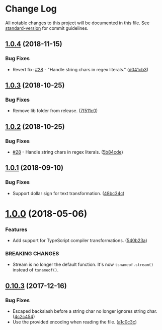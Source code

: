# Change Log

All notable changes to this project will be documented in this file. See [standard-version](https://github.com/conventional-changelog/standard-version) for commit guidelines.

<a name="1.0.4"></a>
## [1.0.4](https://github.com/dsherret/ts-nameof/compare/v1.0.3...v1.0.4) (2018-11-15)


### Bug Fixes

* Revert fix: [#28](https://github.com/dsherret/ts-nameof/issues/28) - "Handle string chars in regex literals." ([d041cb3](https://github.com/dsherret/ts-nameof/commit/d041cb3))



<a name="1.0.3"></a>
## [1.0.3](https://github.com/dsherret/ts-nameof/compare/v1.0.2...v1.0.3) (2018-10-25)


### Bug Fixes

* Remove lib folder from release. ([7f511c0](https://github.com/dsherret/ts-nameof/commit/7f511c0))



<a name="1.0.2"></a>
## [1.0.2](https://github.com/dsherret/ts-nameof/compare/v1.0.1...v1.0.2) (2018-10-25)


### Bug Fixes

* [#28](https://github.com/dsherret/ts-nameof/issues/28) - Handle string chars in regex literals. ([5b84cde](https://github.com/dsherret/ts-nameof/commit/5b84cde))



<a name="1.0.1"></a>
## [1.0.1](https://github.com/dsherret/ts-nameof/compare/v1.0.0...v1.0.1) (2018-09-10)


### Bug Fixes

* Support dollar sign for text transformation. ([48bc34c](https://github.com/dsherret/ts-nameof/commit/48bc34c))



<a name="1.0.0"></a>
# [1.0.0](https://github.com/dsherret/ts-nameof/compare/v0.10.3...v1.0.0) (2018-05-06)


### Features

* Add support for TypeScript compiler transformations. ([540b23a](https://github.com/dsherret/ts-nameof/commit/540b23a))


### BREAKING CHANGES

* Stream is no longer the default function. It's now `tsnameof.stream()` instead of `tsnameof()`.



<a name="0.10.3"></a>
## [0.10.3](https://github.com/dsherret/ts-nameof/compare/0.10.1...0.10.3) (2017-12-16)


### Bug Fixes

* Escaped backslash before a string char no longer ignores string char. ([4c2c454](https://github.com/dsherret/ts-nameof/commit/4c2c454))
* Use the provided encoding when reading the file. ([a1c0c3c](https://github.com/dsherret/ts-nameof/commit/a1c0c3c))

